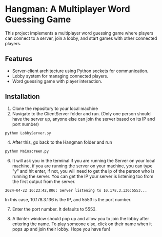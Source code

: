 # Hangman: A Multiplayer Word Guessing Game

This project implements a multiplayer word guessing game where players can connect to a server, join a lobby, and start games with other connected players.

## Features

- Server-client architecture using Python sockets for communication.
- Lobby system for managing connected players.
- Word guessing game with player interaction.

## Installation

1. Clone the repository to your local machine
2. Navigate to the ClientServer folder and run. (Only one person should have the server up, anyone else can join the server based on its IP and port number)
```python
python LobbyServer.py
```
4. After this, go back to the Hangman folder and run
```python
python Mainscreen.py
```
6. It will ask you in the terminal if you are running the Server on your local machine, if you are running the server on your machine, you can type "y" and hit enter, if not, you will need to get the ip of the person who is running the server. You can get the IP your server is listening too from the first output from the server.
```
2024-04-22 16:23:42,806: Server listening to 10.178.3.136:5553...

```
In this case, 10.178.3.136 is the IP, and 5553 is the port number.

7. Enter the port number. It defaults to 5553.

8. A tkinter window should pop up and allow you to join the lobby after entering the name. To play someone else, click on their name when it pops up and join their lobby. Hope you have fun!